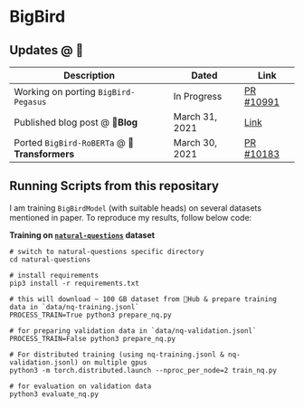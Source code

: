 # BigBird

## Updates @ 🤗

| Description                                   | Dated          | Link                                                                |
|-----------------------------------------------|----------------|---------------------------------------------------------------------|
| Working on porting `BigBird-Pegasus`          | In Progress    | [PR #10991](https://github.com/huggingface/transformers/pull/10991) |
| Published blog post @ **🤗Blog**              | March 31, 2021 | [Link](https://huggingface.co/blog/big-bird)                        |
| Ported `BigBird-RoBERTa` @ **🤗Transformers** | March 30, 2021 | [PR #10183](https://github.com/huggingface/transformers/pull/10183) |

## Running Scripts from this repositary

I am training `BigBirdModel` (with suitable heads) on several datasets mentioned in paper. To reproduce my results, follow below code:

**Training on [`natural-questions`](https://huggingface.co/datasets/natural_questions) dataset**

```shell
# switch to natural-questions specific directory
cd natural-questions

# install requirements
pip3 install -r requirements.txt

# this will download ~ 100 GB dataset from 🤗Hub & prepare training data in `data/nq-training.jsonl`
PROCESS_TRAIN=True python3 prepare_nq.py

# for preparing validation data in `data/nq-validation.jsonl`
PROCESS_TRAIN=False python3 prepare_nq.py

# For distributed training (using nq-training.jsonl & nq-validation.jsonl) on multiple gpus
python3 -m torch.distributed.launch --nproc_per_node=2 train_nq.py

# for evaluation on validation data
python3 evaluate_nq.py
```
